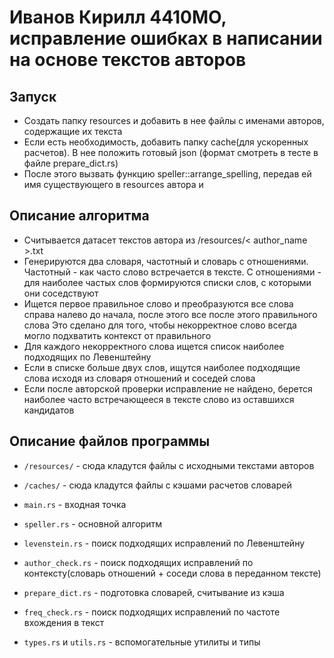 # Иванов Кирилл 4410МО, исправление ошибках в написании на основе текстов авторов

## Запуск
* Создать папку resources и добавить в нее файлы с именами авторов, содержащие их текста
* Если есть необходимость, добавить папку cache(для ускоренных расчетов). В нее положить готовый json (формат смотреть в тесте в файле prepare_dict.rs)
* После этого вызвать функцию speller::arrange_spelling, передав ей имя существующего в resources автора и 

## Описание алгоритма
* Считывается датасет текстов автора из /resources/< author_name >.txt
* Генерируются два словаря, частотный и словарь с отношениями.
    Частотный - как часто слово встречается в тексте.
    С отношениями - для наиболее частых слов формируются списки слов, с которыми они соседствуют
* Ищется первое правильное слово и преобразуются все слова справа налево до начала, после этого все после этого правильного слова
    Это сделано для того, чтобы некорректное слово всегда могло подхватить контекст от правильного
* Для каждого некорректного слова ищется список наиболее подходящих по Левенштейну
* Если в списке больше двух слов, ищутся наиболее подходящие слова исходя из словаря отношений и соседей слова
* Если после авторской проверки исправление не найдено, берется наиболее часто встречающееся в тексте слово из оставшихся кандидатов

## Описание файлов программы
* ```/resources/``` - сюда кладутся файлы с исходными текстами авторов
* ```/caches/``` - сюда кладутся файлы с кэшами расчетов словарей

* ```main.rs``` - входная точка
* ```speller.rs``` - основной алгоритм
* ```levenstein.rs``` - поиск подходящих исправлений по Левенштейну
* ```author_check.rs``` - поиск подходящих исправлений по контексту(словарь отношений + соседи слова в переданном тексте)
* ```prepare_dict.rs``` - подготовка словарей, считывание из кэша
* ```freq_check.rs``` - поиск подходящих исправлений по частоте вхождения в текст
* ```types.rs``` и ```utils.rs``` - вспомогательные утилиты и типы



